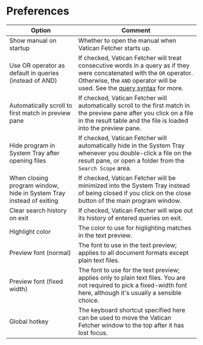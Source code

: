 Preferences
===========
Option  |  Comment
--------|---------
Show manual on startup  |  Whether to open the manual when Vatican Fetcher starts up.
Use OR operator as default in queries (instead of AND)  |  If checked, Vatican Fetcher will treat consecutive words in a query as if they were concatenated with the `OR` operator. Otherwise, the `AND` operator will be used. See the [query syntax](Query_Syntax.html) for more.
Automatically scroll to first match in preview pane  |  If checked, Vatican Fetcher will automatically scroll to the first match in the preview pane after you click on a file in the result table and the file is loaded into the preview pane.
Hide program in System Tray after opening files  |  If checked, Vatican Fetcher will automatically hide in the System Tray whenever you double-click a file on the result pane, or open a folder from the `Search Scope` area.
When closing program window, hide in System Tray instead of exiting  |  If checked, Vatican Fetcher will be minimized into the System Tray instead of being closed if you click on the close button of the main program window.
Clear search history on exit  |  If checked, Vatican Fetcher will wipe out its history of entered queries on exit.
Highlight color  |  The color to use for higlighting matches in the text preview.
Preview font (normal)  |  The font to use in the text preview; applies to all document formats except plain text files.
Preview font (fixed width)  |  The font to use for the text preview; applies only to plain text files. You are not required to pick a fixed-width font here, although it's usually a sensible choice.
Global hotkey  |  The keyboard shortcut specified here can be used to move the Vatican Fetcher window to the top after it has lost focus.
